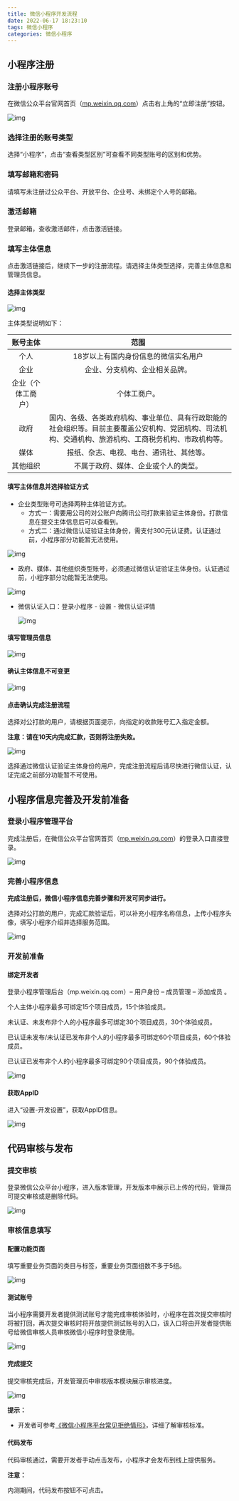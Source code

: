 ```yaml
---
title: 微信小程序开发流程
date: 2022-06-17 18:23:10
tags: 微信小程序
categories: 微信小程序
---
```


## 小程序注册

### 注册小程序账号

在微信公众平台官网首页（[mp.weixin.qq.com](https://mp.weixin.qq.com/)）点击右上角的“立即注册”按钮。

![img](https://res.wx.qq.com/wxdoc/dist/assets/img/a.c0bcf4a8.png)

### 选择注册的账号类型

选择“小程序”，点击“查看类型区别”可查看不同类型账号的区别和优势。

### 填写邮箱和密码

请填写未注册过公众平台、开放平台、企业号、未绑定个人号的邮箱。

### 激活邮箱

登录邮箱，查收激活邮件，点击激活链接。

### 填写主体信息

点击激活链接后，继续下一步的注册流程。请选择主体类型选择，完善主体信息和管理员信息。

#### 选择主体类型

![img](https://res.wx.qq.com/wxdoc/dist/assets/img/03271.7befb864.png)

主体类型说明如下：

|    **账号主体**    |                           **范围**                           |
| :----------------: | :----------------------------------------------------------: |
|        个人        |             18岁以上有国内身份信息的微信实名用户             |
|        企业        |                企业、分支机构、企业相关品牌。                |
| 企业（个体工商户） |                         个体工商户。                         |
|        政府        | 国内、各级、各类政府机构、事业单位、具有行政职能的社会组织等。目前主要覆盖公安机构、党团机构、司法机构、交通机构、旅游机构、工商税务机构、市政机构等。 |
|        媒体        |           报纸、杂志、电视、电台、通讯社、其他等。           |
|      其他组织      |             不属于政府、媒体、企业或个人的类型。             |

#### 填写主体信息并选择验证方式

- 企业类型账号可选择两种主体验证方式。
	- 方式一：需要用公司的对公账户向腾讯公司打款来验证主体身份。打款信息在提交主体信息后可以查看到。
	- 方式二：通过微信认证验证主体身份，需支付300元认证费。认证通过前，小程序部分功能暂无法使用。

![img](https://res.wx.qq.com/wxdoc/dist/assets/img/2.417f8be4.png)

- 政府、媒体、其他组织类型账号，必须通过微信认证验证主体身份。认证通过前，小程序部分功能暂无法使用。

![img](https://res.wx.qq.com/wxdoc/dist/assets/img/3.c64f7726.png)

- 微信认证入口：登录小程序 - 设置 - 微信认证详情

	![img](https://res.wx.qq.com/wxdoc/dist/assets/img/w.3bf5a990.png)

#### 填写管理员信息

![img](https://res.wx.qq.com/wxdoc/dist/assets/img/4.8abdab7f.png)

#### 确认主体信息不可变更

![img](https://res.wx.qq.com/wxdoc/dist/assets/img/5.e3cfe779.png)

#### 点击确认完成注册流程

选择对公打款的用户，请根据页面提示，向指定的收款账号汇入指定金额。

**注意：请在10天内完成汇款，否则将注册失败。**

![img](https://res.wx.qq.com/wxdoc/dist/assets/img/6.7f5bbc0d.png)

选择通过微信认证验证主体身份的用户，完成注册流程后请尽快进行微信认证，认证完成之前部分功能暂不可使用。

## 小程序信息完善及开发前准备

### 登录小程序管理平台

完成注册后，在微信公众平台官网首页（[mp.weixin.qq.com](https://mp.weixin.qq.com/)）的登录入口直接登录。

![img](https://res.wx.qq.com/wxdoc/dist/assets/img/a.c0bcf4a8.png)

### 完善小程序信息

**完成注册后，微信小程序信息完善步骤和开发可同步进行。**

选择对公打款的用户，完成汇款验证后，可以补充小程序名称信息，上传小程序头像，填写小程序介绍并选择服务范围。

![img](https://res.wx.qq.com/wxdoc/dist/assets/img/u.7a486eb9.png)

### 开发前准备

#### 绑定开发者

登录小程序管理后台（mp.weixin.qq.com）– 用户身份 – 成员管理 – 添加成员 。

个人主体小程序最多可绑定15个项目成员，15个体验成员。

未认证、未发布非个人的小程序最多可绑定30个项目成员，30个体验成员。

已认证未发布/未认证已发布非个人的小程序最多可绑定60个项目成员，60个体验成员。

已认证已发布非个人的小程序最多可绑定90个项目成员，90个体验成员。

![img](https://res.wx.qq.com/op_res/1fcFu3RFaktW-_9piduEBLjLf_5qiXIMIS8djTtFd775ju3hZldW99x38zZSfPhGTZSZ67gzSVU_uVDzRennLg)

#### 获取AppID

进入“设置-开发设置”，获取AppID信息。

![img](https://res.wx.qq.com/wxdoc/dist/assets/img/i.3b2c8916.png)

## 代码审核与发布

### 提交审核

登录微信公众平台小程序，进入版本管理，开发版本中展示已上传的代码，管理员可提交审核或是删除代码。

![img](https://res.wx.qq.com/wxdoc/dist/assets/img/q.7e99b261.png)

### 审核信息填写

#### 配置功能页面

填写重要业务页面的类目与标签，重要业务页面组数不多于5组。

![img](https://res.wx.qq.com/wxdoc/dist/assets/img/s.50132b2b.png)

#### 测试账号

当小程序需要开发者提供测试账号才能完成审核体验时，小程序在首次提交审核时将被打回，再次提交审核时将开放提供测试账号的入口，该入口将由开发者提供账号给微信审核人员审核微信小程序时登录使用。

![img](https://res.wx.qq.com/wxdoc/dist/assets/img/03272.c8dc453d.jpg)

#### 完成提交

提交审核完成后，开发管理页中审核版本模块展示审核进度。

![img](https://res.wx.qq.com/wxdoc/dist/assets/img/t.c952589d.png)

**提示：**

- 开发者可参考[《微信小程序平台常见拒绝情形》](https://developers.weixin.qq.com/miniprogram/product/reject.html)，详细了解审核标准。

#### 代码发布

代码审核通过，需要开发者手动点击发布，小程序才会发布到线上提供服务。

**注意：**

内测期间，代码发布按钮不可点击。

